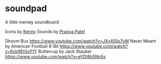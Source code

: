 # soundpad
A little memey soundboard

Icons by [Kenny](https://kenney.nl/assets/ui-pack)
Sounds by [Pragya Patel](https://soundcloud.com/pragya_pat)

Dhoom Bus https://www.youtube.com/watch?v=JXy4ISls7vM
Never Meant by American Football 8-Bit https://www.youtube.com/watch?v=6cb9EtGcFfY
Buttercup by Jack Stauber https://www.youtube.com/watch?v=eYDI8b5Nn5s